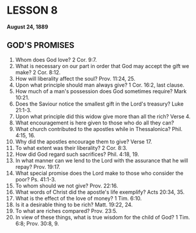 # LESSON 8
**August 24, 1889**

## GOD'S PROMISES

1. Whom does God love? 2 Cor. 9:7.
2. What is necessary on our part in order that God may accept the gift we make? 2 Cor. 8:12.
3. How will liberality affect the soul? Prov. 11:24, 25.
4. Upon what principle should man always give? 1 Cor. 16:2, last clause.
5. How much of a man's possession does God sometimes require? Mark 10:21.
6. Does the Saviour notice the smallest gift in the Lord's treasury? Luke 21:1-3.
7. Upon what principle did this widow give more than all the rich? Verse 4.
8. What encouragement is here given to those who do all they can?
9. What church contributed to the apostles while in Thessalonica? Phil. 4:15, 16.
10. Why did the apostles encourage them to give? Verse 17.
11. To what extent was their liberality? 2 Cor. 8:3.
12. How did God regard such sacrifices? Phil. 4:18, 19.
13. In what manner can we lend to the Lord with the assurance that he will repay? Prov. 19:17.
14. What special promise does the Lord make to those who consider the poor? Ps. 41:1-3.
15. To whom should we not give? Prov. 22:16.
16. What words of Christ did the apostle's life exemplify? Acts 20:34, 35.
17. What is the effect of the love of money? 1 Tim. 6:10.
18. Is it a desirable thing to be rich? Matt. 19:22, 24.
19. To what are riches compared? Prov. 23:5.
20. In view of these things, what is true wisdom for the child of God? 1 Tim. 6:8; Prov. 30:8, 9.